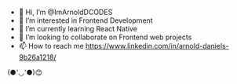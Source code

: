 - 👋 Hi, I’m @ImArnoldDCODES
- 👀 I’m interested in Frontend Development
- 🌱 I’m currently learning React Native
- 💞️ I’m looking to collaborate on Frontend web projects
- 📫 How to reach me https://www.linkedin.com/in/arnold-daniels-9b26a1218/

(●'◡'●)😊
<!---
ImArnoldDCODES/ImArnoldDCODES is a ✨ special ✨ repository because its `README.md` (this file) appears on your GitHub profile.
You can click the Preview link to take a look at your changes.
--->
